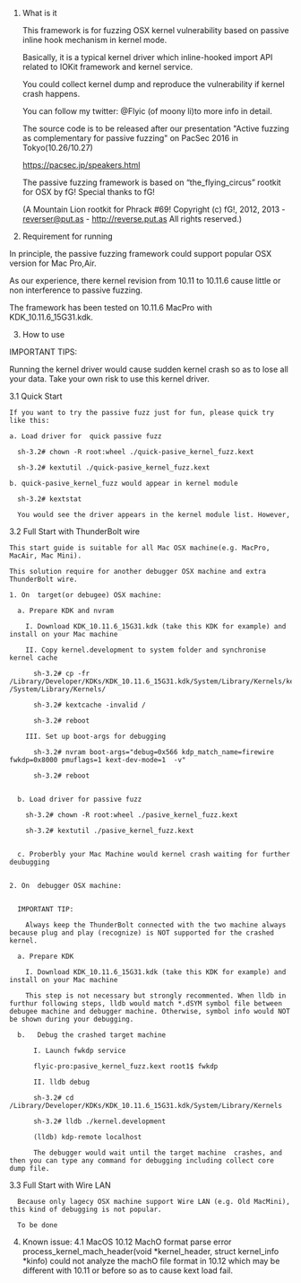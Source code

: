 1. What is it
  
   This framework is for fuzzing OSX kernel vulnerability based on passive inline hook mechanism in kernel mode.

   Basically, it is a typical kernel driver which inline-hooked import API related to IOKit framework and kernel service.

   You could collect kernel dump and reproduce the vulnerability if kernel crash happens.

   You can follow my twitter: @Flyic (of moony li)to more info in detail.

   The source code is to be released after our presentation "Active fuzzing as complementary for passive fuzzing" on PacSec 2016 in Tokyo(10.26/10.27)

   https://pacsec.jp/speakers.html
 
   
   The passive fuzzing framework is based on “the_flying_circus” rootkit for OSX by fG! Special thanks to fG!
 
   (A Mountain Lion rootkit for Phrack #69! Copyright (c) fG!, 2012, 2013 - reverser@put.as - http://reverse.put.as All rights reserved.)

  
2. Requirement for running
  
  In principle, the passive fuzzing framework could support popular OSX version for Mac Pro,Air. 

  As our experience, there kernel revision from 10.11 to 10.11.6 cause little or non interference to passive fuzzing. 

  The framework has been tested on 10.11.6 MacPro with KDK_10.11.6_15G31.kdk.


3. How to use

  IMPORTANT TIPS:

  Running the kernel driver would cause sudden kernel crash so as to lose all your data. Take your own risk to use this kernel driver.

  3.1 Quick Start

    If you want to try the passive fuzz just for fun, please quick try like this:

    a. Load driver for  quick passive fuzz

      sh-3.2# chown -R root:wheel ./quick-pasive_kernel_fuzz.kext

      sh-3.2# kextutil ./quick-pasive_kernel_fuzz.kext

    b. quick-pasive_kernel_fuzz would appear in kernel module

      sh-3.2# kextstat

      You would see the driver appears in the kernel module list. However, 

  3.2 Full Start with ThunderBolt wire

    This start guide is suitable for all Mac OSX machine(e.g. MacPro, MacAir, Mac Mini).

    This solution require for another debugger OSX machine and extra ThunderBolt wire.

    1. On  target(or debugee) OSX machine:

      a. Prepare KDK and nvram 

        I. Download KDK_10.11.6_15G31.kdk (take this KDK for example) and install on your Mac machine

        II. Copy kernel.development to system folder and synchronise kernel cache

          sh-3.2# cp -fr /Library/Developer/KDKs/KDK_10.11.6_15G31.kdk/System/Library/Kernels/kernel.development* /System/Library/Kernels/

          sh-3.2# kextcache -invalid /

          sh-3.2# reboot

        III. Set up boot-args for debugging 

          sh-3.2# nvram boot-args="debug=0x566 kdp_match_name=firewire fwkdp=0x8000 pmuflags=1 kext-dev-mode=1  -v"

          sh-3.2# reboot


      b. Load driver for passive fuzz

        sh-3.2# chown -R root:wheel ./pasive_kernel_fuzz.kext

        sh-3.2# kextutil ./pasive_kernel_fuzz.kext


      c. Proberbly your Mac Machine would kernel crash waiting for further deubugging


    2. On  debugger OSX machine:
    

      IMPORTANT TIP:
        
        Always keep the ThunderBolt connected with the two machine always because plug and play (recognize) is NOT supported for the crashed kernel.

      a. Prepare KDK

        I. Download KDK_10.11.6_15G31.kdk (take this KDK for example) and install on your Mac machine

        This step is not necessary but strongly recommented. When lldb in furthur following steps, lldb would match *.dSYM symbol file between debugee machine and debugger machine. Otherwise, symbol info would NOT be shown during your debugging.

      b.   Debug the crashed target machine

          I. Launch fwkdp service

          flyic-pro:pasive_kernel_fuzz.kext root1$ fwkdp

          II. lldb debug

          sh-3.2# cd /Library/Developer/KDKs/KDK_10.11.6_15G31.kdk/System/Library/Kernels

          sh-3.2# lldb ./kernel.development

          (lldb) kdp-remote localhost

          The debugger would wait until the target machine  crashes, and then you can type any command for debugging including collect core dump file.



  3.3 Full Start with Wire LAN

      Because only lagecy OSX machine support Wire LAN (e.g. Old MacMini), this kind of debugging is not popular.

      To be done
   
4. Known issue:
   4.1 MacOS 10.12 MachO format parse error
   process_kernel_mach_header(void *kernel_header, struct kernel_info *kinfo)
   could not analyze the machO file format in 10.12 which may be different with 10.11 or before so as to cause kext load fail.  